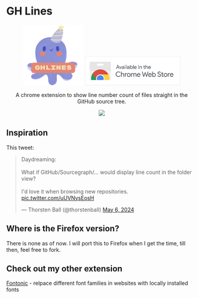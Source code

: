 # GH Lines

<div style="text-align:center">
<img  center width=160 src="./res/logo.png">

<a href="https://chromewebstore.google.com/detail/gh-lines/aoidkjdhlodolpgnmeapkpfmcepkffhp">
    <img height=76 src="./res/webstore.png" style="margin-bottom: 20">
</a>

A chrome extension to show line number count of files straight in the GitHub source tree.

<img width=500  src="https://lh3.googleusercontent.com/mO6LuRkjSBiQY5yFvUK2Mwi345KCzaivprLEU5xX4aT5Au50suNGK7q9nyGssRRrzI4ytuC_Afhh_YLFBssdKaqG=s800-w800-h500">
</div>

## Inspiration

This tweet:

<blockquote class="twitter-tweet"><p lang="en" dir="ltr">Daydreaming:<br><br>What if GitHub/Sourcegraph/... would display line count in the folder view?<br><br>I&#39;d love it when browsing new repositories. <a href="https://t.co/uUVNysEosH">pic.twitter.com/uUVNysEosH</a></p>&mdash; Thorsten Ball (@thorstenball) <a href="https://twitter.com/thorstenball/status/1787399621540470826?ref_src=twsrc%5Etfw">May 6, 2024</a></blockquote> <script async src="https://platform.twitter.com/widgets.js" charset="utf-8"></script>

## Where is the Firefox version?

There is none as of now. I will port this to Firefox when I get the time, till then, feel free to fork.

## Check out my other extension

[Fontonic](https://github.com/amkhrjee/fontonic) - relpace different font families in websites with locally installed fonts
